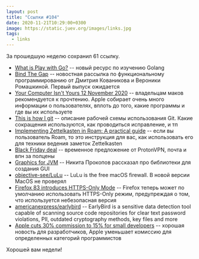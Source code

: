 ```yaml
---
layout: post
title: "Ссылки #104"
date: 2020-11-21T10:29:00+0300
image: https://static.juev.org/images/links.jpg
tags:
  - links
---
```

За прошедшую неделю сохранил 61 ссылку.

* [What is Play with Go?](https://play-with-go.dev/about) -- новый ресурс по изучению Golang
* [Bind The Gap](https://bindthegap.news) -- новостная рассылка по функциональному программированию от Дмитрия Кованикова и Вероники Ромашкиной. Первый выпуск ожидается
* [Your Computer Isn't Yours 12 November 2020](https://sneak.berlin/20201112/your-computer-isnt-yours/) -- владельцам маков рекомендуется к прочтению. Apple собирает очень много информации о пользователях, вплоть до того, какие программы и где вы их используете
* [This is how I git](https://daniel.haxx.se/blog/2020/11/09/this-is-how-i-git/) -- описание рабочей схемы использования Git. Какие сокращения используются, как проводиться исправление, и тп
* [Implementing Zettelkasten in Roam: A practical guide](https://www.roambrain.com/implementing-zettelkasten-in-roam/) -- если вы пользователь Roam, то это инструкция для вас, как использовать его для техники ведения заметок Zettelkasten
* [Black Friday deal](https://protonvpn.com/blackfriday) -- временное предложение от ProtonVPN, почта и впн за полцены
* [Graphics for JVM](https://tonsky.me/blog/skija/) -- Никита Прокопов рассказал про библиотеки для создания GUI
* [objective-see/LuLu](https://github.com/objective-see/LuLu) -- LuLu is the free macOS firewall. В новой версии MacOS не проверял
* [Firefox 83 introduces HTTPS-Only Mode](https://blog.mozilla.org/security/2020/11/17/firefox-83-introduces-https-only-mode) -- Firefox теперь может по умолчанию использовать HTTPS-Only режим, предупреждая о том, что используется небезопасная версия
* [americanexpress/earlybird](https://github.com/americanexpress/earlybird) -- EarlyBird is a sensitive data detection tool capable of scanning source code repositories for clear text password violations, PII, outdated cryptography methods, key files and more
* [Apple cuts 30% commission to 15% for small developers](https://ia.net/topics/apple-cuts-30-commission-to-15-for-small-developers) -- хорошая новость для разработчиков, Apple уменьшает комиссию для определенных категорий программистов

Хорошей вам недели!